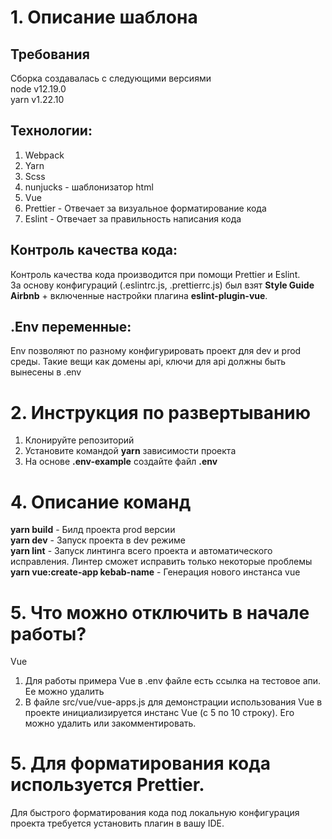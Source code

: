 # 1. Описание шаблона
## Требования
Сборка создавалась с следующими версиями  
node v12.19.0  
yarn v1.22.10

## Технологии:
1. Webpack  
2. Yarn
3. Scss
4. nunjucks - шаблонизатор html
5. Vue
6. Prettier - Отвечает за визуальное форматирование кода
7. Eslint - Отвечает за правильность написания кода

## Контроль качества кода:
Контроль качества кода производится при помощи Prettier и Eslint.  
За основу конфигураций (.eslintrc.js, .prettierrc.js) был взят **Style Guide Airbnb** + включенные настройки плагина **eslint-plugin-vue**.

## .Env переменные:
Env позволяют по разному конфигурировать проект для dev и prod среды. Такие вещи как домены api, ключи для api должны быть вынесены в .env

# 2. Инструкция по развертыванию
1. Клонируйте репозиторий  
2. Установите командой **yarn** зависимости проекта  
3. На основе **.env-example** создайте файл **.env**

# 4. Описание команд
**yarn build** - Билд проекта prod версии  
**yarn dev** - Запуск проекта в dev режиме  
**yarn lint** - Запуск линтинга всего проекта и автоматического исправления. Линтер сможет исправить только некоторые проблемы
**yarn vue:create-app kebab-name** - Генерация нового инстанса vue

# 5. Что можно отключить в начале работы?
Vue
 1. Для работы примера Vue в .env файле есть ссылка на тестовое апи. Ее можно удалить
 2. В файле src/vue/vue-apps.js для демонстрации использования Vue в проекте инициализируется инстанс Vue (c 5 по 10 строку). Его можно удалить или закомментировать.

# 5. Для форматирования кода используется Prettier.
Для быстрого форматирования кода под локальную конфигурация проекта требуется установить плагин в вашу IDE.
